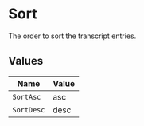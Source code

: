 # Sort

The order to sort the transcript entries.


## Values

| Name       | Value      |
| ---------- | ---------- |
| `SortAsc`  | asc        |
| `SortDesc` | desc       |